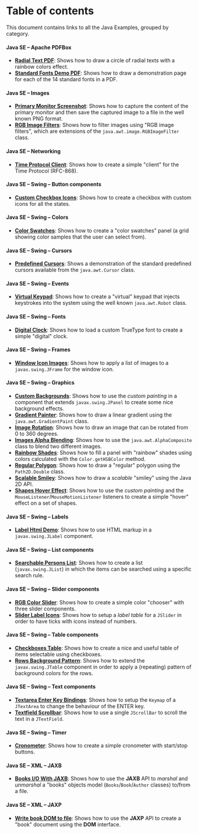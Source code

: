 # Table of contents

This document contains links to all the Java Examples, grouped by category.

#### Java SE &ndash; Apache PDFBox

* **[Radial Text PDF](java-se/apache-pdfbox/radial-text-pdf)**: Shows how to draw a circle of radial texts with a rainbow colors effect.
* **[Standard Fonts Demo PDF](java-se/apache-pdfbox/standard-fonts-demo-pdf)**: Shows how to draw a demonstration page for each of the 14 standard fonts in a PDF.

#### Java SE &ndash; Images

* **[Primary Monitor Screenshot](java-se/image/primary-monitor-screenshot)**: Shows how to capture the content of the primary monitor and then save the captured image to a file in the well known PNG format.
* **[RGB Image Filters](java-se/image/rgb-image-filters)**: Shows how to filter images using "RGB image filters", which are extensions of the `java.awt.image.RGBImageFilter` class.

#### Java SE &ndash; Networking

* **[Time Protocol Client](java-se/networking/time-protocol-client)**: Shows how to create a simple "client" for the Time Protocol (RFC-868).

#### Java SE &ndash; Swing &ndash; Button components

* **[Custom Checkbox Icons](java-se/swing/button/custom-checkbox-icons)**: Shows how to create a checkbox with custom icons for all the states.

#### Java SE &ndash; Swing &ndash; Colors

* **[Color Swatches](java-se/swing/color/color-swatches)**: Shows how to create a "color swatches" panel (a grid showing color samples that the user can select from).

#### Java SE &ndash; Swing &ndash; Cursors

* **[Predefined Cursors](java-se/swing/cursor/predefined-cursors)**: Shows a demonstration of the standard predefined cursors available from the `java.awt.Cursor` class.

#### Java SE &ndash; Swing &ndash; Events

* **[Virtual Keypad](java-se/swing/event/virtual-keypad)**: Shows how to create a "virtual" keypad that injects keystrokes into the system using the well known `java.awt.Robot` class.

#### Java SE &ndash; Swing &ndash; Fonts

* **[Digital Clock](java-se/swing/font/digital-clock)**: Shows how to load a custom TrueType font to create a simple "digital" clock.

#### Java SE &ndash; Swing &ndash; Frames

* **[Window Icon Images](java-se/swing/frame/window-icon-images)**: Shows how to apply a list of images to a `javax.swing.JFrame` for the window icon.

#### Java SE &ndash; Swing &ndash; Graphics

* **[Custom Backgrounds](java-se/swing/graphics/custom-backgrounds)**: Shows how to use the *custom painting* in a component that extends `javax.swing.JPanel` to create some nice background effects.
* **[Gradient Painter](java-se/swing/graphics/gradient-painter)**: Shows how to draw a linear gradient using the `java.awt.GradientPaint` class.
* **[Image Rotation](java-se/swing/graphics/image-rotation)**: Shows how to draw an image that can be rotated from 0 to 360 degrees.
* **[Images Alpha Blending](java-se/swing/graphics/images-alpha-blending)**: Shows how to use the `java.awt.AlphaComposite` class to blend two different images.
* **[Rainbow Shades](java-se/swing/graphics/rainbow-shades)**: Shows how to fill a panel with "rainbow" shades using colors calculated with the `Color.getHSBColor` method.
* **[Regular Polygon](java-se/swing/graphics/regular-polygon)**: Shows how to draw a "regular" polygon using the `Path2D.Double` class.
* **[Scalable Smiley](java-se/swing/graphics/scalable-smiley)**: Shows how to draw a *scalable* "smiley" using the Java 2D API.
* **[Shapes Hover Effect](java-se/swing/graphics/shapes-hover-effect)**: Shows how to use the *custom painting* and the `MouseListener`/`MouseMotionListener` listeners to create a simple "hover" effect on a set of shapes.

#### Java SE &ndash; Swing &ndash; Labels

* **[Label Html Demo](java-se/swing/label/label-html-demo)**: Shows how to use HTML markup in a `javax.swing.JLabel` component.

#### Java SE &ndash; Swing &ndash; List components

* **[Searchable Persons List](java-se/swing/list/searchable-persons-list)**: Shows how to create a list (`javax.swing.JList`) in which the items can be searched using a specific search rule.

#### Java SE &ndash; Swing &ndash; Slider components

* **[RGB Color Slider](java-se/swing/slider/rgb-color-slider)**: Shows how to create a simple color "chooser" with three slider components.
* **[Slider Label Icons](java-se/swing/slider/slider-label-icons)**: Shows how to setup a *label table* for a `JSlider` in order to have ticks with icons instead of numbers.

#### Java SE &ndash; Swing &ndash; Table components

* **[Checkboxes Table](java-se/swing/table/checkboxes-table)**: Shows how to create a nice and useful table of items selectable using checkboxes.
* **[Rows Background Pattern](java-se/swing/table/rows-background-pattern)**: Shows how to extend the `javax.swing.JTable` component in order to apply a (repeating) pattern of background colors for the rows.

#### Java SE &ndash; Swing &ndash; Text components

* **[Textarea Enter Key Bindings](java-se/swing/text/textarea-enter-key-bindings)**: Shows how to setup the `Keymap` of a `JTextArea` to change the behaviour of the ENTER key.
* **[Textfield Scrollbar](java-se/swing/text/textfield-scrollbar)**: Shows how to use a single `JScrollBar` to scroll the text in a `JTextField`.

#### Java SE &ndash; Swing &ndash; Timer

* **[Cronometer](java-se/swing/timer/cronometer)**: Shows how to create a simple cronometer with start/stop buttons.

#### Java SE &ndash; XML &ndash; JAXB

* **[Books I/O With JAXB](java-se/xml/jaxb/books-io-with-jaxb)**: Shows how to use the **JAXB** API to *marshal* and *unmarshal* a "books" objects model (`Books`/`Book`/`Author` classes) to/from a file.

#### Java SE &ndash; XML &ndash; JAXP

* **[Write book DOM to file](java-se/xml/jaxp/write-book-dom-to-file)**: Shows how to use the **JAXP** API to create a "book" document using the **DOM** interface.
